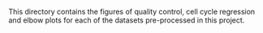 This directory contains the figures of quality control, cell cycle regression and elbow plots for each of the datasets pre-processed in this project.
